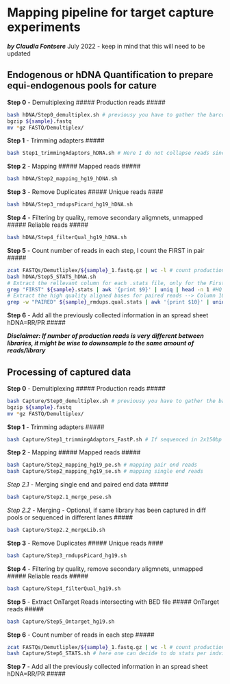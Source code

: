 # Mapping pipeline for target capture experiments 
***by Claudia Fontsere*** 
July 2022 - keep in mind that this will need to be updated 

## Endogenous or hDNA Quantification to prepare equi-endogenous pools for cature 

**Step 0** - Demultiplexing ##### Production reads #####  
```bash
bash hDNA/Step0_demultiplex.sh # previousy you have to gather the barcode information per pool  
bgzip ${sample}.fastq   
mv *gz FASTQ/Demultiplex/  
```
**Step 1** - Trimming adapters  #####  
```bash
bash Step1_trimmingAdaptors_hDNA.sh # Here I do not collapse reads since I am only interested on how many of reads map  
```
**Step 2** - Mapping ##### Mapped reads #####  
```bash
bash hDNA/Step2_mapping_hg19_hDNA.sh  
```
**Step 3** - Remove Duplicates ##### Unique reads ####  
```bash
bash hDNA/Step3_rmdupsPicard_hg19_hDNA.sh  
```
**Step 4** - Filtering by quality, remove secondary aligmnets, unmapped ##### Reliable reads #####  
```bash
bash hDNA/Step4_filterQual_hg19_hDNA.sh  
```
**Step 5** - Count number of reads in each step, I count the FIRST in pair #####  
```bash
zcat FASTQs/Demutliplex/${sample}_1.fastq.gz | wc -l # count production reads --> then divide by 4  
bash hDNA/Step5_STATS_hDNA.sh  
# Extract the rellevant column for each .stats file, only for the First in pair--> Column 9
grep "FIRST" ${sample}.stats | awk '{print $9}' | uniq | head -n 1 #HQ aligned reads
# Extract the high quality aligned bases for paired reads --> Column 10
grep -w "PAIRED" ${sample}_rmdups.qual.stats | awk '{print $10}' | uniq | head -n 1 # only for the Reliable reads to calculate the coverage
```
**Step 6** - Add all the previously collected information in an spread sheet hDNA=RR/PR #####  

***Disclaimer: If number of production reads is very different between libraries, it might be wise to downsample to the same amount of reads/library***  

## Processing of captured data  

**Step 0** - Demultiplexing ##### Production reads #####  
```bash
bash Capture/Step0_demultiplex.sh # previousy you have to gather the barcode information per pool  
bgzip ${sample}.fastq
mv *gz FASTQ/Demultiplex/
```
**Step 1** - Trimming adapters  #####  
```bash
bash Capture/Step1_trimmingAdaptors_FastP.sh # If sequenced in 2x150bp and the insert size is small, collapse reads  
```
**Step 2** - Mapping ##### Mapped reads #####  
```bash
bash Capture/Step2_mapping_hg19_pe.sh # mapping pair end reads  
bash Capture/Step2_mapping_hg19_se.sh # mapping single end reads  
```
*Step 2.1* - Merging single end and paired end data #####  
```bash
bash Capture/Step2.1_merge_pese.sh  
```
*Step 2.2* - Merging - Optional, if same library has been captured in diff pools or sequenced in different lanes #####  
```bash
bash Capture/Step2.2_mergeLib.sh  
```
**Step 3** - Remove Duplicates ##### Unique reads ####  
```bash
bash Capture/Step3_rmdupsPicard_hg19.sh  
```
**Step 4** - Filtering by quality, remove secondary aligmnets, unmapped ##### Reliable reads #####  
```bash
bash Capture/Step4_filterQual_hg19.sh  
```
**Step 5** - Extract OnTarget Reads intersecting with BED file ##### OnTarget reads #####  
```bash
bash Capture/Step5_Ontarget_hg19.sh  
```
**Step 6** - Count number of reads in each step #####  
```bash
zcat FASTQs/Demutliplex/${sample}_1.fastq.gz | wc -l # count production reads --> then divide by 4  
bash Capture/Step6_STATS.sh # here one can decide to do stats per indvidiual hybridization (process everthing without merging the reads from multiple hyb) or total (after merging from different hyb)  
```
**Step 7** - Add all the previously collected information in an spread sheet hDNA=RR/PR #####  
